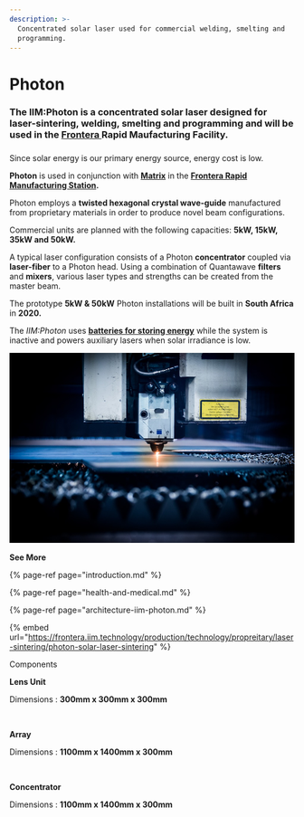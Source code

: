 ```yaml
---
description: >-
  Concentrated solar laser used for commercial welding, smelting and
  programming.
---
```


# Photon

### The **IIM**:**Photon** is a concentrated solar laser designed for laser-sintering, welding, smelting and programming and will be used in the [**Frontera** ](https://frontera.iim.technology/projects/manufacturing/leoxmf) Rapid Maufacturing Facility.

### 

Since solar energy is our primary energy source, energy cost is low.

**Photon** is used in conjunction with [**Matrix**](../../manufacturing/matrix.md) in the [**Frontera Rapid Manufacturing Station**](https://frontera.iim.technology)**.**

Photon employs a **twisted hexagonal crystal wave-guide** manufactured from proprietary materials in order to produce novel beam configurations.

Commercial units are planned with the following capacities: **5kW, 15kW, 35kW and 50kW.**

A typical laser configuration consists of a Photon **concentrator** coupled via **laser-fiber** to a Photon head. Using a combination of Quantawave **filters** and **mixers**, various laser types and strengths can be created from the master beam.

The prototype **5kW & 50kW** Photon installations will be built in **South Africa** in **2020.**

The _IIM:Photon_ uses [**batteries for storing energy**](../../energy/energy-storage.md) while the system is inactive and powers auxiliary lasers​ when solar irradiance is low.

![](../../.gitbook/assets/laser-2819138_960_720.jpg)

 

**See More**

{% page-ref page="introduction.md" %}

{% page-ref page="health-and-medical.md" %}

{% page-ref page="architecture-iim-photon.md" %}

{% embed url="https://frontera.iim.technology/production/technology/propreitary/laser-sintering/photon-solar-laser-sintering" %}









Components

**Lens Unit**

Dimensions : **300mm x 300mm x 300mm**

**​**

**Array**

Dimensions : **1100mm x 1400mm x 300mm**

**​**

**Concentrator**

Dimensions : **1100mm x 1400mm x 300mm**

